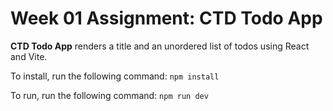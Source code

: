 # Week 01 Assignment: CTD Todo App

**CTD Todo App** renders a title and an unordered list of todos using React and Vite.

To install, run the following command:
`npm install`

To run, run the following command:
`npm run dev`
